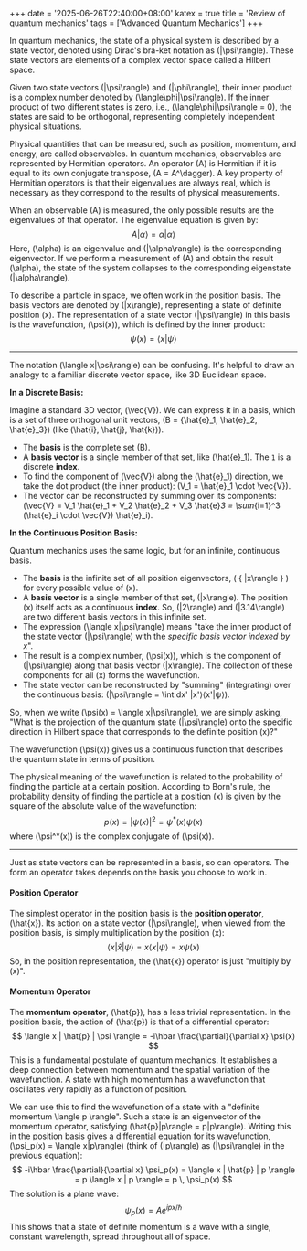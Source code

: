 +++
date = '2025-06-26T22:40:00+08:00'
katex = true
title = 'Review of quantum mechanics'
tags = ['Advanced Quantum Mechanics']
+++

In quantum mechanics, the state of a physical system is described by a state vector, denoted using Dirac's bra-ket notation as \(|\psi\rangle\). These state vectors are elements of a complex vector space called a Hilbert space.

Given two state vectors \(|\psi\rangle\) and \(|\phi\rangle\), their inner product is a complex number denoted by \(\langle\phi|\psi\rangle\). If the inner product of two different states is zero, i.e., \(\langle\phi|\psi\rangle = 0\), the states are said to be orthogonal, representing completely independent physical situations.

Physical quantities that can be measured, such as position, momentum, and energy, are called observables. In quantum mechanics, observables are represented by Hermitian operators. An operator \(A\) is Hermitian if it is equal to its own conjugate transpose, \(A = A^\dagger\). A key property of Hermitian operators is that their eigenvalues are always real, which is necessary as they correspond to the results of physical measurements.

When an observable \(A\) is measured, the only possible results are the eigenvalues of that operator. The eigenvalue equation is given by:
$$
A |\alpha\rangle = \alpha |\alpha\rangle
$$
Here, \(\alpha\) is an eigenvalue and \(|\alpha\rangle\) is the corresponding eigenvector. If we perform a measurement of \(A\) and obtain the result \(\alpha\), the state of the system collapses to the corresponding eigenstate \(|\alpha\rangle\).

To describe a particle in space, we often work in the position basis. The basis vectors are denoted by \(|x\rangle\), representing a state of definite position \(x\). The representation of a state vector \(|\psi\rangle\) in this basis is the wavefunction, \(\psi(x)\), which is defined by the inner product:
$$
\psi(x) = \langle x|\psi\rangle
$$

---

The notation \(\langle x|\psi\rangle\) can be confusing. It's helpful to draw an analogy to a familiar discrete vector space, like 3D Euclidean space.

**In a Discrete Basis:**

Imagine a standard 3D vector, \(\vec{V}\). We can express it in a basis, which is a set of three orthogonal unit vectors, \(B = \{\hat{e}_1, \hat{e}_2, \hat{e}_3\}\) (like \(\hat{i}, \hat{j}, \hat{k}\)).
*   The **basis** is the complete set \(B\).
*   A **basis vector** is a single member of that set, like \(\hat{e}_1\). The `1` is a discrete **index**.
*   To find the component of \(\vec{V}\) along the \(\hat{e}_1\) direction, we take the dot product (the inner product): \(V_1 = \hat{e}_1 \cdot \vec{V}\).
*   The vector can be reconstructed by summing over its components: \(\vec{V} = V_1 \hat{e}_1 + V_2 \hat{e}_2 + V_3 \hat{e}_3 = \sum_{i=1}^3 (\hat{e}_i \cdot \vec{V}) \hat{e}_i\).

**In the Continuous Position Basis:**

Quantum mechanics uses the same logic, but for an infinite, continuous basis.
*   The **basis** is the infinite set of all position eigenvectors, \( \{ |x\rangle \} \) for every possible value of \(x\).
*   A **basis vector** is a single member of that set, \(|x\rangle\). The position \(x\) itself acts as a continuous **index**. So, \(|2\rangle\) and \(|3.14\rangle\) are two different basis vectors in this infinite set.
*   The expression \(\langle x|\psi\rangle\) means "take the inner product of the state vector \(|\psi\rangle\) with the *specific basis vector indexed by x*".
*   The result is a complex number, \(\psi(x)\), which is the component of \(|\psi\rangle\) along that basis vector \(|x\rangle\). The collection of these components for all \(x\) forms the wavefunction.
*   The state vector can be reconstructed by "summing" (integrating) over the continuous basis: \(|\psi\rangle = \int dx' |x'⟩⟨x'|ψ⟩\).

So, when we write \(\psi(x) = \langle x|\psi\rangle\), we are simply asking, "What is the projection of the quantum state \(|\psi\rangle\) onto the specific direction in Hilbert space that corresponds to the definite position \(x\)?"

The wavefunction \(\psi(x)\) gives us a continuous function that describes the quantum state in terms of position.

The physical meaning of the wavefunction is related to the probability of finding the particle at a certain position. According to Born's rule, the probability density of finding the particle at a position \(x\) is given by the square of the absolute value of the wavefunction:
$$
p(x) = |\psi(x)|^2 = \psi^*(x)\psi(x)
$$
where \(\psi^*(x)\) is the complex conjugate of \(\psi(x)\).

---

Just as state vectors can be represented in a basis, so can operators. The form an operator takes depends on the basis you choose to work in.

#### Position Operator
The simplest operator in the position basis is the **position operator**, \(\hat{x}\). Its action on a state vector \(|\psi\rangle\), when viewed from the position basis, is simply multiplication by the position \(x\):
$$
\langle x | \hat{x} | \psi \rangle = x \langle x | \psi \rangle = x \psi(x)
$$
So, in the position representation, the \(\hat{x}\) operator is just "multiply by \(x\)".

#### Momentum Operator
The **momentum operator**, \(\hat{p}\), has a less trivial representation. In the position basis, the action of \(\hat{p}\) is that of a differential operator:
$$
\langle x | \hat{p} | \psi \rangle = -i\hbar \frac{\partial}{\partial x} \psi(x)
$$
This is a fundamental postulate of quantum mechanics. It establishes a deep connection between momentum and the spatial variation of the wavefunction. A state with high momentum has a wavefunction that oscillates very rapidly as a function of position.

We can use this to find the wavefunction of a state with a "definite momentum \langle p \rangle". Such a state is an eigenvector of the momentum operator, satisfying \(\hat{p}|p\rangle = p|p\rangle\). Writing this in the position basis gives a differential equation for its wavefunction, \(\psi_p(x) = \langle x|p\rangle\) (think of \(|p\rangle\) as \(|\psi\rangle\) in the previous equation):
$$
-i\hbar \frac{\partial}{\partial x} \psi_p(x) = \langle x | \hat{p} | p \rangle = p \langle x | p \rangle = p \, \psi_p(x)
$$
The solution is a plane wave:
$$
\psi_p(x) = A e^{ipx/\hbar}
$$
This shows that a state of definite momentum is a wave with a single, constant wavelength, spread throughout all of space.


